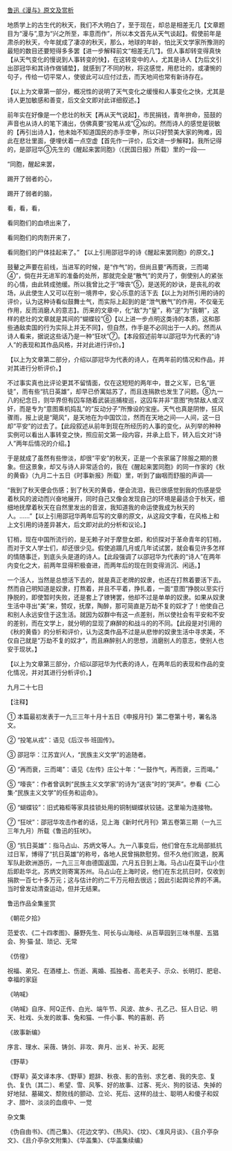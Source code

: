[鲁迅《漫与》原文及赏析](https://www.vrrw.net/wx/8023.html)

地质学上的古生代的秋天，我们不大明白了，至于现在，却总是相差无几【文章题目为“漫与”,意为“兴之所至，率意而作”，所以本文首先从天气谈起】。假使前年是肃杀的秋天，今年就成了凄凉的秋天，那么，地球的年龄，怕比天文学家所豫测的最短的数目还要短得多多罢【进一步解释前文“相差无几”】。但人事却转变得真快【从天气变化的慢说到人事转变的快】，在这转变中的人，尤其是诗人【为后文引出邵冠华和其诗作做铺垫】，就感到了不同的秋，将这感觉，用悲壮的，或凄惋的句子，传给一切平常人，使彼此可以应付过去，而天地间也常有新诗存在。



【以上为文章第一部分，概况性的说明了天气变化之缓慢和人事变化之快，尤其是诗人更加敏感和善变，后文全文即对此详细叙述。】

前年实在好像是一个悲壮的秋天【再从天气说起】，市民捐钱，青年拚命，笳鼓的声音也从诗人的笔下涌出，仿佛真要“投笔从戎”②似的。然而诗人的感觉是锐敏的【再引出诗人】，他未始不知道国民的赤手空拳，所以只好赞美大家的殉难，因此在悲壮里面，便埋伏着一点空虚【首先作一评价，后文进一步解释】。我所记得的，是邵冠华③先生的《醒起来罢同胞》（《民国日报》所载）里的一段──

“同胞，醒起来罢，

踢开了弱者的心，

踢开了弱者的脑，

看，看，看，

看同胞们的血喷出来了，

看同胞们的肉割开来了，

看同胞们的尸体挂起来了。” 【以上引用邵冠华的诗《醒起来罢同胞》的原文。】

鼓鼙之声要在前线，当进军的时候，是“作气”的，但尚且要“再而衰，三而竭④”，倘在并无进军的准备的处所，那就完全是“散气”的灵丹了，倒使别人的紧张的心情，由此转成弛缓。所以我曾比之于“嚎丧”⑤，是送死的妙诀，是丧礼的收场，从此使生人又可以在别一境界中，安心乐意的活下去【以上为对所引用的诗的评价，认为这种诗看似鼓舞士气，而实际上起到的是“泄气散气”的作用，不仅毫无作用，反而消磨人的意志】。历来的文章中，化“敌”为“皇”，称“逆”为“我朝”，这样的悲壮的文章就是其间的“蝴蝶铰”⑥【以上进一步点明这类诗的本质，这和那些通敌卖国的行为实际上并无不同】，但自然，作手是不必同出于一人的。然而从诗人看来，据说这些话乃是一种“狂吠”⑦。【本段叙述前年以邵冠华为代表的“诗人”的表现和其作品风格，并对此进行评价。】

【以上为文章第二部分，介绍以邵冠华为代表的诗人，在两年前的情况和作品，并对其进行分析评价。】

不过事实真也比评论更其不留情面，仅在这短短的两年中，昔之义军，已名“匪徒”，而有些“抗日英雄”，却早已侨寓姑苏了，而且连捐款也发生了问题。⑧九一八的纪念日，则华界但有囚车随着武装巡捕梭巡，这囚车并非“意图”拘禁敌人或汉奸，而是专为“意图乘机捣乱”的“反动分子”所豫设的宝座。天气也真是阴惨，狂风骤雨，报上说是“飓风”，是天地在为中国饮泣，然而在天地之间──人间，这一日却“平安”的过去了。【此段叙述从前年到现在所经历的人事的变化，从列举的种种实例可以看出人事转变之快，照应前文第一段内容，并承上启下，转入后文对“诗人”两年后情况的介绍。】

于是就成了虽然有些惨淡，却很“平安”的秋天，正是一个丧家届了除服之期的景象。但这景象，却又与诗人非常适合的，我在《醒起来罢同胞》的同一作家的《秋的黄昏》（九月二十五日《时事新报》所载）里，听到了幽咽而舒服的声调──

“我到了秋天便会伤感；到了秋天的黄昏，便会流泪，我已很感觉到我的伤感是受着秋风的波动而兴奋地展开，同时自己又像会发现自己的环境是最适合于秋天，细细地抚摩着秋天在自然里发出的音波，我知道我的命运使我成为秋天的人。……”【以上引用邵冠华两年后写的文章的原文，从这段文字看，在风格上和上文引用的诗差异甚大，后文即对此的分析和议论。】

钉梢，现在中国所流行的，是无赖子对于摩登女郎，和侦探对于革命青年的钉梢，而对于文人学士们，却还很少见。假使追蹑几月或几年试试罢，就会看见许多怎样的情随事迁，到底头头是道的诗人。【此段强调了以邵冠华为代表的“诗人”在两年内变化之大，前两年显得积极奋进，而两年后的现在则变得消沉、闲适。】

一个活人，当然是总想活下去的，就是真正老牌的奴隶，也还在打熬着要活下去。然而自己明知道是奴隶，打熬着，并且不平着，挣扎着，一面“意图”挣脱以至实行挣脱的，即使暂时失败，还是套上了镣铐罢，他却不过是单单的奴隶。如果从奴隶生活中寻出“美”来，赞叹，抚摩，陶醉，那可简直是万劫不复的奴才了！他使自己和别人永远安住于这生活。就因为奴群中有这一点差别，所以使社会有平安和不安的差别，而在文学上，就分明的显现了麻醉的和战斗的的不同。【此段是对引用的《秋的黄昏》的分析和评价，认为这类作品不过是从悲惨的奴隶生活中寻求美，不仅自己就是“万劫不复的奴才”，而且麻醉别人的思想，消磨别人的意志，使别人也安于现状。】

【以上为文章第三部分，介绍以邵冠华为代表的诗人，在两年后的表现和作品的变化情况，并对其进行分析评价。】



九月二十七日



【注释】

① 本篇最初发表于一九三三年十月十五日《申报月刊》第二卷第十号，署名洛文。

② “投笔从戎”：语见《后汉书·班固传》。

③ 邵冠华：江苏宜兴人，“民族主义文学”的追随者。

④ “再而衰，三而竭”：语见《左传》庄公十年：“一鼓作气，再而衰，三而竭。”

⑤ “嚎丧”：作者曾讽刺“民族主义文学家”的诗为“送丧”时的“哭声”。参看《二心集·“民族主义文学”的任务和运命》。

⑥ “蝴蝶铰”：旧式箱柜等家具挂锁处用的铜制蝴蝶状铰链。这里喻为连接物。

⑦ “狂吠”：邵冠华攻击作者的话，见上海《新时代月刊》第五卷第三期（一九三三年九月）所载《鲁迅的狂吠》。

⑧ “抗日英雄”：指马占山、苏炳文等人。九一八事变后，他们曾在东北局部抵抗过日军，博得了“抗日英雄”的称号，各地人民曾捐款慰劳。但不久他们败退，脱离军队赴欧洲游历，一九三三年由德国返国，六月五日到上海。马占山在莫干山小住后即赴华北，苏炳文则寄寓苏州。马占山在上海时说，他们在东北抗日时，仅收到捐款一百七十多万元；这与估计的约二千万元相去很远；因此引起舆论界的不满。当时曾发动清查运动，但并无结果。

鲁迅作品全集鉴赏

《朝花夕拾》

范爱农、《二十四孝图》、藤野先生、阿长与山海经、从百草园到三味书屋、五猖会、狗·猫·鼠、琐记、无常

《仿徨》

祝福、弟兄、在酒楼上、伤逝、离婚、孤独者、高老夫子、示众、长明灯、肥皂、幸福的家庭

《呐喊》

《呐喊》自序、阿Q正传、白光、端午节、风波、故乡、孔乙己、狂人日记、明天、社戏、头发的故事、兔和猫、一件小事、鸭的喜剧、药

《故事新编》

序言、理水、采薇、铸剑、非攻、奔月、出关、补天、起死

《野草》

《野草》英文译本序、《野草》题辞、秋夜、影的告别、求乞者、我的失恋、复仇、复仇〔其二〕、希望、雪、风筝、好的故事、过客、死火、狗的驳诘、失掉的好地狱、墓碣文、颓败线的颤动、立论、死后、这样的战士、聪明人和傻子和奴才、腊叶、淡淡的血痕中、一觉

杂文集

《伪自由书》、《而己集》、《花边文学》、《热风》、《坟》、《准风月谈》、《且介亭杂文》、《且介亭杂文附集》、《华盖集》、《华盖集续编》

